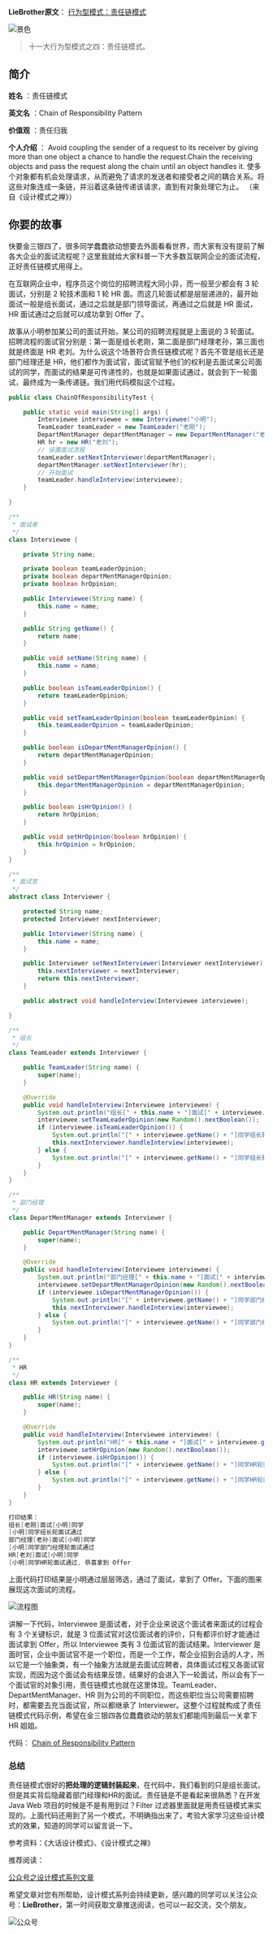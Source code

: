 **LieBrother原文**：
[行为型模式：责任链模式](https://mp.weixin.qq.com/s/xr_jwktNoW8nrFK5cthFkQ)

![景色](http://www.liebrother.com/upload/afa80a7bdd41466ab1f7a873919b6c15_0032_01.jpg) 

> 十一大行为型模式之四：责任链模式。

## 简介

**姓名** ：责任链模式

**英文名** ：Chain of Responsibility Pattern

**价值观** ：责任归我

**个人介绍** ：
Avoid coupling the sender of a request to its receiver by giving more than one object a chance to handle the request.Chain the receiving objects and pass the request along the chain until an object handles it.
使多个对象都有机会处理请求，从而避免了请求的发送者和接受者之间的耦合关系。将这些对象连成一条链，并沿着这条链传递该请求，直到有对象处理它为止。
（来自《设计模式之禅》）

## 你要的故事

快要金三银四了，很多同学蠢蠢欲动想要去外面看看世界，而大家有没有提前了解各大企业的面试流程呢？这里我就给大家科普一下大多数互联网企业的面试流程，正好责任链模式用得上。

在互联网企业中，程序员这个岗位的招聘流程大同小异，而一般至少都会有 3 轮面试，分别是 2 轮技术面和 1 轮 HR 面。而这几轮面试都是层层递进的，最开始面试一般是组长面试，通过之后就是部门领导面试，再通过之后就是 HR 面试，HR 面试通过之后就可以成功拿到 Offer 了。

故事从小明参加某公司的面试开始，某公司的招聘流程就是上面说的 3 轮面试。招聘流程的面试官分别是：第一面是组长老刚，第二面是部门经理老孙，第三面也就是终面是 HR 老刘。为什么说这个场景符合责任链模式呢？首先不管是组长还是部门经理还是 HR，他们都作为面试官，面试官赋予他们的权利是去面试来公司面试的同学，而面试的结果是可传递性的，也就是如果面试通过，就会到下一轮面试，最终成为一条传递链。我们用代码模拟这个过程。

``` java
public class ChainOfResponsibilityTest {

    public static void main(String[] args) {
        Interviewee interviewee = new Interviewee("小明");
        TeamLeader teamLeader = new TeamLeader("老刚");
        DepartMentManager departMentManager = new DepartMentManager("老孙");
        HR hr = new HR("老刘");
        // 设置面试流程
        teamLeader.setNextInterviewer(departMentManager);
        departMentManager.setNextInterviewer(hr);
        // 开始面试
        teamLeader.handleInterview(interviewee);
    }

}

/**
 * 面试者
 */
class Interviewee {

    private String name;

    private boolean teamLeaderOpinion;
    private boolean departMentManagerOpinion;
    private boolean hrOpinion;

    public Interviewee(String name) {
        this.name = name;
    }

    public String getName() {
        return name;
    }

    public void setName(String name) {
        this.name = name;
    }

    public boolean isTeamLeaderOpinion() {
        return teamLeaderOpinion;
    }

    public void setTeamLeaderOpinion(boolean teamLeaderOpinion) {
        this.teamLeaderOpinion = teamLeaderOpinion;
    }

    public boolean isDepartMentManagerOpinion() {
        return departMentManagerOpinion;
    }

    public void setDepartMentManagerOpinion(boolean departMentManagerOpinion) {
        this.departMentManagerOpinion = departMentManagerOpinion;
    }

    public boolean isHrOpinion() {
        return hrOpinion;
    }

    public void setHrOpinion(boolean hrOpinion) {
        this.hrOpinion = hrOpinion;
    }
}

/**
 * 面试官
 */
abstract class Interviewer {

    protected String name;
    protected Interviewer nextInterviewer;

    public Interviewer(String name) {
        this.name = name;
    }

    public Interviewer setNextInterviewer(Interviewer nextInterviewer) {
        this.nextInterviewer = nextInterviewer;
        return this.nextInterviewer;
    }

    public abstract void handleInterview(Interviewee interviewee);

}

/**
 * 组长
 */
class TeamLeader extends Interviewer {

    public TeamLeader(String name) {
        super(name);
    }

    @Override
    public void handleInterview(Interviewee interviewee) {
        System.out.println("组长[" + this.name + "]面试[" + interviewee.getName() + "]同学");
        interviewee.setTeamLeaderOpinion(new Random().nextBoolean());
        if (interviewee.isTeamLeaderOpinion()) {
            System.out.println("[" + interviewee.getName() + "]同学组长轮面试通过");
            this.nextInterviewer.handleInterview(interviewee);
        } else {
            System.out.println("[" + interviewee.getName() + "]同学组长轮面试不通过");
        }
    }
}

/**
 * 部门经理
 */
class DepartMentManager extends Interviewer {

    public DepartMentManager(String name) {
        super(name);
    }

    @Override
    public void handleInterview(Interviewee interviewee) {
        System.out.println("部门经理[" + this.name + "]面试[" + interviewee.getName() + "]同学");
        interviewee.setDepartMentManagerOpinion(new Random().nextBoolean());
        if (interviewee.isDepartMentManagerOpinion()) {
            System.out.println("[" + interviewee.getName() + "]同学部门经理轮面试通过");
            this.nextInterviewer.handleInterview(interviewee);
        } else {
            System.out.println("[" + interviewee.getName() + "]同学部门经理轮面试不通过");
        }
    }
}

/**
 * HR
 */
class HR extends Interviewer {

    public HR(String name) {
        super(name);
    }

    @Override
    public void handleInterview(Interviewee interviewee) {
        System.out.println("HR[" + this.name + "]面试[" + interviewee.getName() + "]同学");
        interviewee.setHrOpinion(new Random().nextBoolean());
        if (interviewee.isHrOpinion()) {
            System.out.println("[" + interviewee.getName() + "]同学HR轮面试通过, 恭喜拿到 Offer");
        } else {
            System.out.println("[" + interviewee.getName() + "]同学HR轮面试不通过");
        }
    }
}

打印结果：
组长[老刚]面试[小明]同学
[小明]同学组长轮面试通过
部门经理[老孙]面试[小明]同学
[小明]同学部门经理轮面试通过
HR[老刘]面试[小明]同学
[小明]同学HR轮面试通过, 恭喜拿到 Offer
```

上面代码打印结果是小明通过层层筛选，通过了面试，拿到了 Offer。下面的图来展现这次面试的流程。

![流程图](http://www.liebrother.com/upload/f2a248214d184517b2fede583340e7a0_0032_02.jpg) 

讲解一下代码，Interviewee 是面试者，对于企业来说这个面试者来面试的过程会有 3 个关键标识，就是 3 位面试官对这位面试者的评价，只有都评价好才能通过面试拿到 Offer，所以 Interviewee 类有 3 位面试官的面试结果。Interviewer 是面时官，企业中面试官不是一个职位，而是一个工作，帮企业招到合适的人才，所以它是一个抽象类，有一个抽象方法就是去面试应聘者，具体面试过程又各面试官实现，而因为这个面试会有结果反馈，结果好的会进入下一轮面试，所以会有下一个面试官的对象引用，责任链模式也就在这里体现。TeamLeader、DepartMentManager、HR 则为公司的不同职位，而这些职位当公司需要招聘时，都需要去充当面试官，所以都继承了 Interviewer。这整个过程就构成了责任链模式代码示例，希望在金三银四各位蠢蠢欲动的朋友们都能闯到最后一关拿下 HR 姐姐。

代码：
[Chain of Responsibility Pattern](https://github.com/1CSH1/DesignPatterns/blob/master/src/com/liebrother/designpatterns/chainofresponsibility/)

### 总结

责任链模式很好的**把处理的逻辑封装起来**，在代码中，我们看到的只是组长面试，但是其实背后隐藏着部门经理和HR的面试。责任链是不是看起来很熟悉？在开发 Java Web 项目的时候是不是有用到过？Filter 过滤器里面就是用责任链模式来实现的。上面代码还用到了另一个模式，不明确指出来了，考验大家学习这些设计模式的效果，知道的同学可以留言说一下。

参考资料：《大话设计模式》、《设计模式之禅》

推荐阅读：

[公众号之设计模式系列文章](https://mp.weixin.qq.com/mp/homepage?__biz=MzIxMzgwMTAyMg==&hid=2&sn=c97b64288d92312f57d3c8298f8d8888)

希望文章对您有所帮助，设计模式系列会持续更新，感兴趣的同学可以关注公众号：**LieBrother**，第一时间获取文章推送阅读，也可以一起交流，交个朋友。

![公众号](http://www.liebrother.com/upload/df81ac224abe46b38131a0e78f4dcf9c_wechat.jpg)